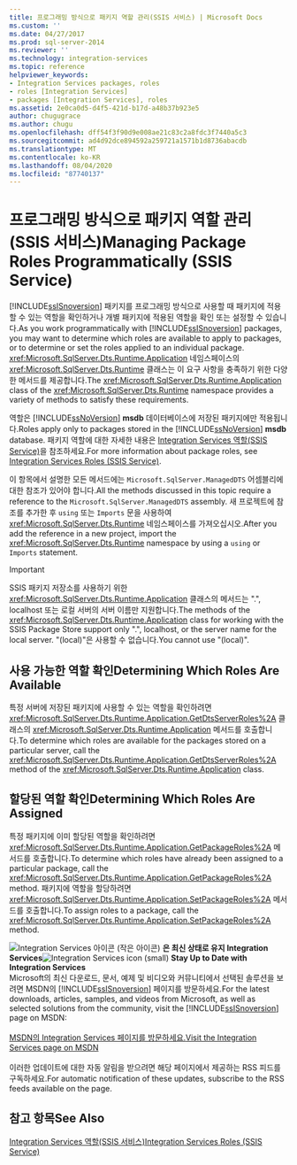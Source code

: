 ```yaml
---
title: 프로그래밍 방식으로 패키지 역할 관리(SSIS 서비스) | Microsoft Docs
ms.custom: ''
ms.date: 04/27/2017
ms.prod: sql-server-2014
ms.reviewer: ''
ms.technology: integration-services
ms.topic: reference
helpviewer_keywords:
- Integration Services packages, roles
- roles [Integration Services]
- packages [Integration Services], roles
ms.assetid: 2e0ca0d5-d4f5-421d-b17d-a48b37b923e5
author: chugugrace
ms.author: chugu
ms.openlocfilehash: dff54f3f90d9e008ae21c83c2a8fdc3f7440a5c3
ms.sourcegitcommit: ad4d92dce894592a259721a1571b1d8736abacdb
ms.translationtype: MT
ms.contentlocale: ko-KR
ms.lasthandoff: 08/04/2020
ms.locfileid: "87740137"
---
```

# <a name="managing-package-roles-programmatically-ssis-service"></a><span data-ttu-id="860f9-102">프로그래밍 방식으로 패키지 역할 관리(SSIS 서비스)</span><span class="sxs-lookup"><span data-stu-id="860f9-102">Managing Package Roles Programmatically (SSIS Service)</span></span>
  <span data-ttu-id="860f9-103">[!INCLUDE[ssISnoversion](../../includes/ssisnoversion-md.md)] 패키지를 프로그래밍 방식으로 사용할 때 패키지에 적용할 수 있는 역할을 확인하거나 개별 패키지에 적용된 역할을 확인 또는 설정할 수 있습니다.</span><span class="sxs-lookup"><span data-stu-id="860f9-103">As you work programmatically with [!INCLUDE[ssISnoversion](../../includes/ssisnoversion-md.md)] packages, you may want to determine which roles are available to apply to packages, or to determine or set the roles applied to an individual package.</span></span> <span data-ttu-id="860f9-104"><xref:Microsoft.SqlServer.Dts.Runtime.Application> 네임스페이스의 <xref:Microsoft.SqlServer.Dts.Runtime> 클래스는 이 요구 사항을 충족하기 위한 다양한 메서드를 제공합니다.</span><span class="sxs-lookup"><span data-stu-id="860f9-104">The <xref:Microsoft.SqlServer.Dts.Runtime.Application> class of the <xref:Microsoft.SqlServer.Dts.Runtime> namespace provides a variety of methods to satisfy these requirements.</span></span>

 <span data-ttu-id="860f9-105">역할은 [!INCLUDE[ssNoVersion](../../includes/ssnoversion-md.md)] **msdb** 데이터베이스에 저장된 패키지에만 적용됩니다.</span><span class="sxs-lookup"><span data-stu-id="860f9-105">Roles apply only to packages stored in the [!INCLUDE[ssNoVersion](../../includes/ssnoversion-md.md)] **msdb** database.</span></span> <span data-ttu-id="860f9-106">패키지 역할에 대한 자세한 내용은 [Integration Services 역할&#40;SSIS Service&#41;](../security/integration-services-roles-ssis-service.md)을 참조하세요.</span><span class="sxs-lookup"><span data-stu-id="860f9-106">For more information about package roles, see [Integration Services Roles &#40;SSIS Service&#41;](../security/integration-services-roles-ssis-service.md).</span></span>

 <span data-ttu-id="860f9-107">이 항목에서 설명한 모든 메서드에는 `Microsoft.SqlServer.ManagedDTS` 어셈블리에 대한 참조가 있어야 합니다.</span><span class="sxs-lookup"><span data-stu-id="860f9-107">All the methods discussed in this topic require a reference to the `Microsoft.SqlServer.ManagedDTS` assembly.</span></span> <span data-ttu-id="860f9-108">새 프로젝트에 참조를 추가한 후 `using` 또는 `Imports` 문을 사용하여 <xref:Microsoft.SqlServer.Dts.Runtime> 네임스페이스를 가져오십시오.</span><span class="sxs-lookup"><span data-stu-id="860f9-108">After you add the reference in a new project, import the <xref:Microsoft.SqlServer.Dts.Runtime> namespace by using a `using` or `Imports` statement.</span></span>

> [!IMPORTANT]
>  <span data-ttu-id="860f9-109">SSIS 패키지 저장소를 사용하기 위한 <xref:Microsoft.SqlServer.Dts.Runtime.Application> 클래스의 메서드는 ".", localhost 또는 로컬 서버의 서버 이름만 지원합니다.</span><span class="sxs-lookup"><span data-stu-id="860f9-109">The methods of the <xref:Microsoft.SqlServer.Dts.Runtime.Application> class for working with the SSIS Package Store support only ".", localhost, or the server name for the local server.</span></span> <span data-ttu-id="860f9-110">"(local)"은 사용할 수 없습니다.</span><span class="sxs-lookup"><span data-stu-id="860f9-110">You cannot use "(local)".</span></span>

## <a name="determining-which-roles-are-available"></a><span data-ttu-id="860f9-111">사용 가능한 역할 확인</span><span class="sxs-lookup"><span data-stu-id="860f9-111">Determining Which Roles Are Available</span></span>
 <span data-ttu-id="860f9-112">특정 서버에 저장된 패키지에 사용할 수 있는 역할을 확인하려면 <xref:Microsoft.SqlServer.Dts.Runtime.Application.GetDtsServerRoles%2A> 클래스의 <xref:Microsoft.SqlServer.Dts.Runtime.Application> 메서드를 호출합니다.</span><span class="sxs-lookup"><span data-stu-id="860f9-112">To determine which roles are available for the packages stored on a particular server, call the <xref:Microsoft.SqlServer.Dts.Runtime.Application.GetDtsServerRoles%2A> method of the <xref:Microsoft.SqlServer.Dts.Runtime.Application> class.</span></span>

## <a name="determining-which-roles-are-assigned"></a><span data-ttu-id="860f9-113">할당된 역할 확인</span><span class="sxs-lookup"><span data-stu-id="860f9-113">Determining Which Roles Are Assigned</span></span>
 <span data-ttu-id="860f9-114">특정 패키지에 이미 할당된 역할을 확인하려면 <xref:Microsoft.SqlServer.Dts.Runtime.Application.GetPackageRoles%2A> 메서드를 호출합니다.</span><span class="sxs-lookup"><span data-stu-id="860f9-114">To determine which roles have already been assigned to a particular package, call the <xref:Microsoft.SqlServer.Dts.Runtime.Application.GetPackageRoles%2A> method.</span></span> <span data-ttu-id="860f9-115">패키지에 역할을 할당하려면 <xref:Microsoft.SqlServer.Dts.Runtime.Application.SetPackageRoles%2A> 메서드를 호출합니다.</span><span class="sxs-lookup"><span data-stu-id="860f9-115">To assign roles to a package, call the <xref:Microsoft.SqlServer.Dts.Runtime.Application.SetPackageRoles%2A> method.</span></span>

<span data-ttu-id="860f9-116">![Integration Services 아이콘 (작은 아이콘)](../media/dts-16.gif "Integration Services 아이콘(작은 아이콘)")  **은 최신 상태로 유지 Integration Services**</span><span class="sxs-lookup"><span data-stu-id="860f9-116">![Integration Services icon (small)](../media/dts-16.gif "Integration Services icon (small)")  **Stay Up to Date with Integration Services**</span></span><br /> <span data-ttu-id="860f9-117">Microsoft의 최신 다운로드, 문서, 예제 및 비디오와 커뮤니티에서 선택된 솔루션을 보려면 MSDN의 [!INCLUDE[ssISnoversion](../../includes/ssisnoversion-md.md)] 페이지를 방문하세요.</span><span class="sxs-lookup"><span data-stu-id="860f9-117">For the latest downloads, articles, samples, and videos from Microsoft, as well as selected solutions from the community, visit the [!INCLUDE[ssISnoversion](../../includes/ssisnoversion-md.md)] page on MSDN:</span></span><br /><br /> [<span data-ttu-id="860f9-118">MSDN의 Integration Services 페이지를 방문하세요.</span><span class="sxs-lookup"><span data-stu-id="860f9-118">Visit the Integration Services page on MSDN</span></span>](https://go.microsoft.com/fwlink/?LinkId=136655)<br /><br /> <span data-ttu-id="860f9-119">이러한 업데이트에 대한 자동 알림을 받으려면 해당 페이지에서 제공하는 RSS 피드를 구독하세요.</span><span class="sxs-lookup"><span data-stu-id="860f9-119">For automatic notification of these updates, subscribe to the RSS feeds available on the page.</span></span>

## <a name="see-also"></a><span data-ttu-id="860f9-120">참고 항목</span><span class="sxs-lookup"><span data-stu-id="860f9-120">See Also</span></span>
 [<span data-ttu-id="860f9-121">Integration Services 역할&#40;SSIS 서비스&#41;</span><span class="sxs-lookup"><span data-stu-id="860f9-121">Integration Services Roles &#40;SSIS Service&#41;</span></span>](../security/integration-services-roles-ssis-service.md)


